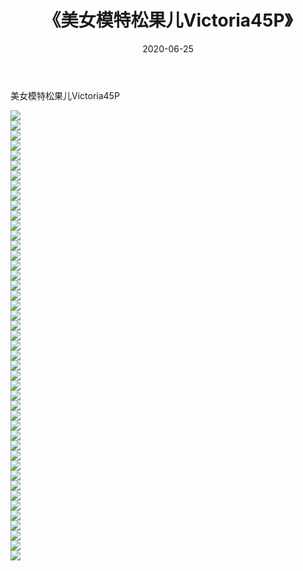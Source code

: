 ﻿---
layout: post
title:  《美女模特松果儿Victoria45P》
date:   2020-06-25
img: http://img.660000.xyz/Sharelink/性感/2020/美女模特松果儿Victoria45P/000.jpg
categories: [美女, 清纯, 唯美]
---

美女模特松果儿Victoria45P

  ![](http://img.660000.xyz/Sharelink/性感/2020/美女模特松果儿Victoria45P/001.jpg) <br> ![](http://img.660000.xyz/Sharelink/性感/2020/美女模特松果儿Victoria45P/002.jpg) <br> ![](http://img.660000.xyz/Sharelink/性感/2020/美女模特松果儿Victoria45P/003.jpg) <br> ![](http://img.660000.xyz/Sharelink/性感/2020/美女模特松果儿Victoria45P/004.jpg) <br> ![](http://img.660000.xyz/Sharelink/性感/2020/美女模特松果儿Victoria45P/005.jpg) <br> ![](http://img.660000.xyz/Sharelink/性感/2020/美女模特松果儿Victoria45P/006.jpg) <br> ![](http://img.660000.xyz/Sharelink/性感/2020/美女模特松果儿Victoria45P/007.jpg) <br> ![](http://img.660000.xyz/Sharelink/性感/2020/美女模特松果儿Victoria45P/008.jpg) <br> ![](http://img.660000.xyz/Sharelink/性感/2020/美女模特松果儿Victoria45P/009.jpg) <br> ![](http://img.660000.xyz/Sharelink/性感/2020/美女模特松果儿Victoria45P/010.jpg) <br> ![](http://img.660000.xyz/Sharelink/性感/2020/美女模特松果儿Victoria45P/011.jpg) <br> ![](http://img.660000.xyz/Sharelink/性感/2020/美女模特松果儿Victoria45P/012.jpg) <br> ![](http://img.660000.xyz/Sharelink/性感/2020/美女模特松果儿Victoria45P/013.jpg) <br> ![](http://img.660000.xyz/Sharelink/性感/2020/美女模特松果儿Victoria45P/014.jpg) <br> ![](http://img.660000.xyz/Sharelink/性感/2020/美女模特松果儿Victoria45P/015.jpg) <br> ![](http://img.660000.xyz/Sharelink/性感/2020/美女模特松果儿Victoria45P/016.jpg) <br> ![](http://img.660000.xyz/Sharelink/性感/2020/美女模特松果儿Victoria45P/017.jpg) <br> ![](http://img.660000.xyz/Sharelink/性感/2020/美女模特松果儿Victoria45P/018.jpg) <br> ![](http://img.660000.xyz/Sharelink/性感/2020/美女模特松果儿Victoria45P/019.jpg) <br> ![](http://img.660000.xyz/Sharelink/性感/2020/美女模特松果儿Victoria45P/020.jpg) <br> ![](http://img.660000.xyz/Sharelink/性感/2020/美女模特松果儿Victoria45P/021.jpg) <br> ![](http://img.660000.xyz/Sharelink/性感/2020/美女模特松果儿Victoria45P/022.jpg) <br> ![](http://img.660000.xyz/Sharelink/性感/2020/美女模特松果儿Victoria45P/023.jpg) <br> ![](http://img.660000.xyz/Sharelink/性感/2020/美女模特松果儿Victoria45P/024.jpg) <br> ![](http://img.660000.xyz/Sharelink/性感/2020/美女模特松果儿Victoria45P/025.jpg) <br> ![](http://img.660000.xyz/Sharelink/性感/2020/美女模特松果儿Victoria45P/026.jpg) <br> ![](http://img.660000.xyz/Sharelink/性感/2020/美女模特松果儿Victoria45P/027.jpg) <br> ![](http://img.660000.xyz/Sharelink/性感/2020/美女模特松果儿Victoria45P/028.jpg) <br> ![](http://img.660000.xyz/Sharelink/性感/2020/美女模特松果儿Victoria45P/029.jpg) <br> ![](http://img.660000.xyz/Sharelink/性感/2020/美女模特松果儿Victoria45P/030.jpg) <br> ![](http://img.660000.xyz/Sharelink/性感/2020/美女模特松果儿Victoria45P/031.jpg) <br> ![](http://img.660000.xyz/Sharelink/性感/2020/美女模特松果儿Victoria45P/032.jpg) <br> ![](http://img.660000.xyz/Sharelink/性感/2020/美女模特松果儿Victoria45P/033.jpg) <br> ![](http://img.660000.xyz/Sharelink/性感/2020/美女模特松果儿Victoria45P/034.jpg) <br> ![](http://img.660000.xyz/Sharelink/性感/2020/美女模特松果儿Victoria45P/035.jpg) <br> ![](http://img.660000.xyz/Sharelink/性感/2020/美女模特松果儿Victoria45P/036.jpg) <br> ![](http://img.660000.xyz/Sharelink/性感/2020/美女模特松果儿Victoria45P/037.jpg) <br> ![](http://img.660000.xyz/Sharelink/性感/2020/美女模特松果儿Victoria45P/038.jpg) <br> ![](http://img.660000.xyz/Sharelink/性感/2020/美女模特松果儿Victoria45P/039.jpg) <br> ![](http://img.660000.xyz/Sharelink/性感/2020/美女模特松果儿Victoria45P/040.jpg) <br> ![](http://img.660000.xyz/Sharelink/性感/2020/美女模特松果儿Victoria45P/041.jpg) <br> ![](http://img.660000.xyz/Sharelink/性感/2020/美女模特松果儿Victoria45P/042.jpg) <br> ![](http://img.660000.xyz/Sharelink/性感/2020/美女模特松果儿Victoria45P/043.jpg) <br> ![](http://img.660000.xyz/Sharelink/性感/2020/美女模特松果儿Victoria45P/044.jpg) <br> ![](http://img.660000.xyz/Sharelink/性感/2020/美女模特松果儿Victoria45P/045.jpg) <br>
